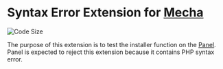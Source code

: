 Syntax Error Extension for [Mecha](https://github.com/mecha-cms/mecha)
======================================================================

![Code Size](https://img.shields.io/github/languages/code-size/mecha-cms/x.syntax-error?color=%23444&style=for-the-badge)

The purpose of this extension is to test the installer function on the [Panel](https://github.com/mecha-cms/x.panel).
Panel is expected to reject this extension because it contains PHP syntax error.